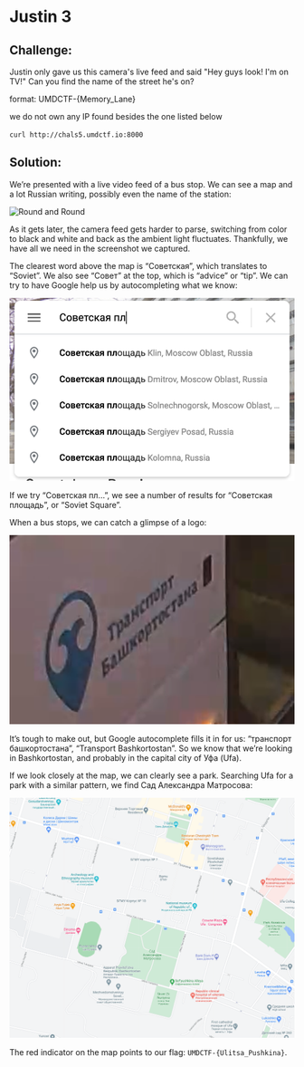 # Justin 3

## Challenge:

Justin only gave us this camera's live feed and said "Hey guys look! I'm on TV!" Can you find the name of the street he's on?

format: UMDCTF-{Memory_Lane}

we do not own any IP found besides the one listed below

`curl http://chals5.umdctf.io:8000`

## Solution:

We’re presented with a live video feed of a bus stop. We can see a map and a lot Russian writing, possibly even the name of the station:

<img src="bus_stop.png" alt="Round and Round" width="600">

As it gets later, the camera feed gets harder to parse, switching from color to black and white and back as the ambient light fluctuates. Thankfully, we have all we need in the screenshot we captured.

The clearest word above the map is “Советская”, which translates to “Soviet”. We also see “Совет” at the top, which is “advice” or “tip”. We can try to have Google help us by autocompleting what we know:

<img src="leads.png" alt="Interesting" width="600">

If we try “Советская пл…”, we see a number of results for “Советская площадь”, or “Soviet Square”.

When a bus stops, we can catch a glimpse of a logo:

<img src="bus.png" alt="Up and Down" width="600">

It’s tough to make out, but Google autocomplete fills it in for us: “транспорт башкортостана”, “Transport Bashkortostan”. So we know that we’re looking in Bashkortostan, and probably in the capital city of Уфа (Ufa).

If we look closely at the map, we can clearly see a park. Searching Ufa for a park with a similar pattern, we find Cад Александра Матросова:

<img src="park.png" alt="Green" width="600">

The red indicator on the map points to our flag: `UMDCTF-{Ulitsa_Pushkina}`.
